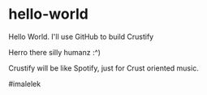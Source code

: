 # hello-world
Hello World. I'll use GitHub to build Crustify

Herro there silly humanz :^) 

Crustify will be like Spotify, just for Crust oriented music. 

#imalelek
